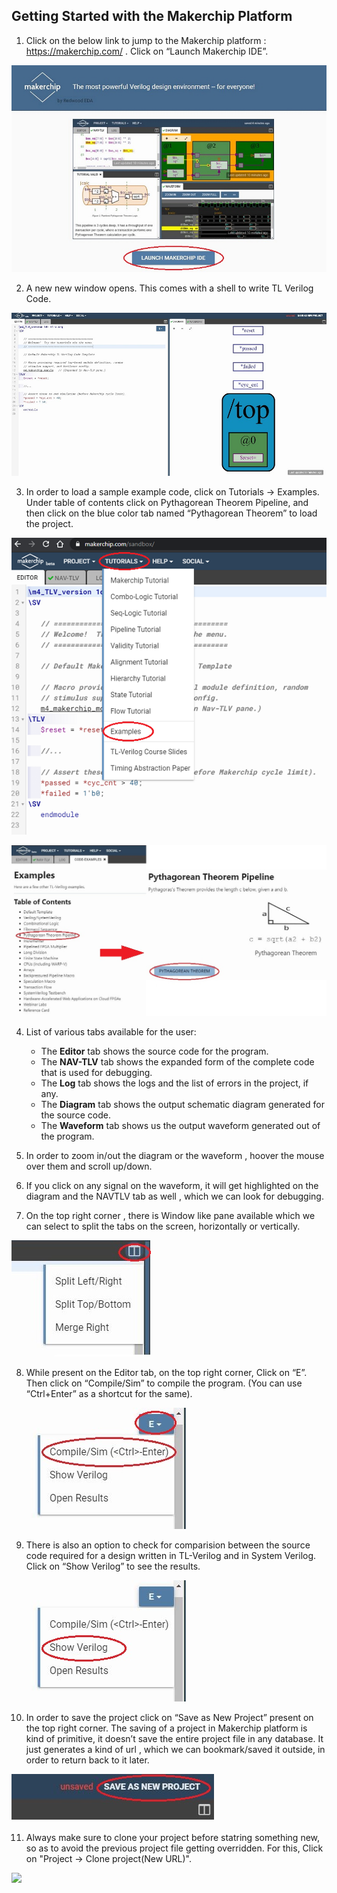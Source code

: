 ## Getting Started with the Makerchip Platform

1. Click on the below link to jump to the Makerchip platform : https://makerchip.com/ . Click on “Launch Makerchip IDE”.

![](Makerchip.JPG)
    
2. A new new window opens. This comes with a shell to write TL Verilog Code.

![](Documentation/Makerchip_IDE/Makerchip_IDE.JPG)
    
3. In order to load a sample example code, click on Tutorials -> Examples. Under table of contents click on Pythagorean Theorem Pipeline, and then click on the blue color tab named “Pythagorean Theorem” to load the project.

![](Documentation/Makerchip_IDE/Tutorials.JPG)

![](Documentation/Makerchip_IDE/Examples.JPG)
    
4. List of various tabs available for the user:
     - The **Editor** tab shows the source code for the program.
     - The **NAV-TLV** tab shows the expanded form of the complete code that is used for debugging.
     - The **Log** tab shows the logs and the list of errors in the project, if any.
     - The **Diagram** tab shows the output schematic diagram generated for the source code. 
     - The **Waveform** tab shows us the output waveform generated out of the program.
          
5. In order to zoom in/out the diagram or the waveform , hoover the mouse over them and scroll up/down.
    
6. If you click on any signal on the waveform, it will get highlighted on the diagram and the NAVTLV tab as well , which we can look for debugging.
    
7. On the top right corner , there is Window like pane available which we can select to split the tabs on the screen, horizontally or vertically.

![](Documentation/Makerchip_IDE/Split_screen.JPG)
    
8. While present on the Editor tab, on the top right corner, Click on “E”. Then click on “Compile/Sim” to compile the program. (You can use “Ctrl+Enter” as a shortcut for the same).

![](Documentation/Makerchip_IDE/Compile.JPG)

    
9. There is also an option to check for comparision between the source code required for a design written in TL-Verilog and in System Verilog. Click on “Show Verilog” to see the results.

![](Documentation/Makerchip_IDE/Show_Verilog.JPG)
    
10. In order to save the project click on “Save as New Project” present on the top right corner. The saving of a project in Makerchip platform is kind of primitive, it doesn’t save the entire project file in any database. It just generates a kind of url , which we can bookmark/saved it outside, in order to  return back to it later.

![](Documentation/Makerchip_IDE/Save_project.JPG)
    
11. Always make sure to clone your project before statring something new, so as to avoid the previous project file getting overridden. For this, Click on "Project -> Clone project(New URL)".

![](https://github.com/RISCV-MYTH-WORKSHOP/risc-v-myth-workshop-august-Redbeard358/blob/master/Documentation/Makerchip_IDE/Clone_project.JPG)
